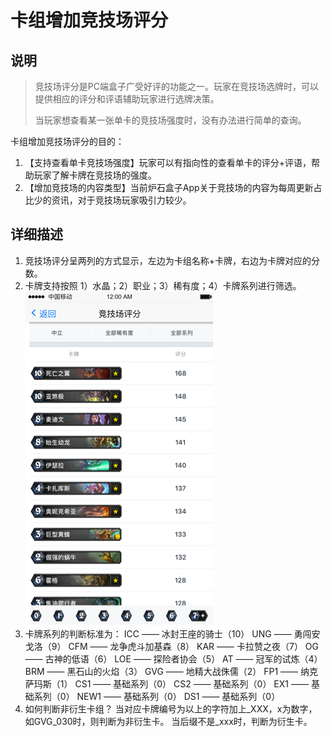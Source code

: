 # 卡组增加竞技场评分

## 说明

> 竞技场评分是PC端盒子广受好评的功能之一。玩家在竞技场选牌时，可以提供相应的评分和评语辅助玩家进行选牌决策。
>
> 当玩家想查看某一张单卡的竞技场强度时，没有办法进行简单的查询。

卡组增加竞技场评分的目的：

1. 【支持查看单卡竞技场强度】玩家可以有指向性的查看单卡的评分+评语，帮助玩家了解卡牌在竞技场的强度。
2. 【增加竞技场的内容类型】当前炉石盒子App关于竞技场的内容为每周更新占比少的资讯，对于竞技场玩家吸引力较少。

## 详细描述

1. 竞技场评分呈两列的方式显示，左边为卡组名称+卡牌，右边为卡牌对应的分数。
2. 卡牌支持按照 1）水晶；2）职业；3）稀有度；4）卡牌系列进行筛选。
   ![](/assets/jingjichang.png)
3. 卡牌系列的判断标准为：
   ICC —— 冰封王座的骑士（10）
   UNG —— 勇闯安戈洛（9）
   CFM —— 龙争虎斗加基森（8）
   KAR —— 卡拉赞之夜（7）
   OG —— 古神的低语（6）
   LOE —— 探险者协会（5）
   AT —— 冠军的试炼（4）
   BRM —— 黑石山的火焰（3）
   GVG —— 地精大战侏儒（2）
   FP1 —— 纳克萨玛斯（1）
   CS1 —— 基础系列（0）
   CS2 —— 基础系列（0）
   EX1 —— 基础系列（0）
   NEW1 —— 基础系列（0）
   DS1 —— 基础系列（0）
4. 如何判断非衍生卡组？
   当对应卡牌编号为以上的字符加上\_XXX，x为数字，如GVG\_030时，则判断为非衍生卡。
   当后缀不是\_xxx时，判断为衍生卡。



